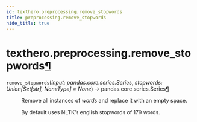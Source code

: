```yaml
---
id: texthero.preprocessing.remove_stopwords
title: preprocessing.remove_stopwords
hide_title: true
---
```


<div>
<div class="section" id="texthero-preprocessing-remove-stopwords">
<h1>texthero.preprocessing.remove_stopwords<a class="headerlink" href="#texthero-preprocessing-remove-stopwords" title="Permalink to this headline">¶</a></h1>
<dl class="py function">
<dt id="texthero.preprocessing.remove_stopwords">
<code class="sig-name descname">remove_stopwords</code><span class="sig-paren">(</span><em class="sig-param"><span class="n">input</span><span class="p">:</span> <span class="n">pandas.core.series.Series</span></em>, <em class="sig-param"><span class="n">stopwords</span><span class="p">:</span> <span class="n">Union<span class="p">[</span>Set<span class="p">[</span>str<span class="p">]</span><span class="p">, </span>NoneType<span class="p">]</span></span> <span class="o">=</span> <span class="default_value">None</span></em><span class="sig-paren">)</span> → pandas.core.series.Series<a class="headerlink" href="#texthero.preprocessing.remove_stopwords" title="Permalink to this definition">¶</a></dt>
<dd><p>Remove all instances of <cite>words</cite> and replace it with an empty space.</p>
<p>By default uses NLTK’s english stopwords of 179 words.</p>
</dd></dl>
</div>
</div>